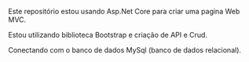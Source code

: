 Este repositório estou usando Asp.Net Core para criar uma pagina Web MVC.

Estou utilizando biblioteca Bootstrap e criação de API e Crud. 

Conectando com o banco de dados MySql (banco de dados relacional).
